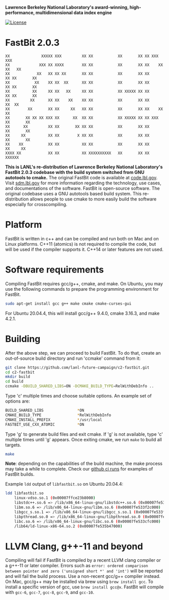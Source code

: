 **Lawrence Berkeley National Laboratory's award-winning, high-performance, multidimensional data index engine**

[![License](https://img.shields.io/badge/license-New%20BSD-blue.svg)](COPYING)

FastBit 2.0.3
================

```
XX              XXXXX XXX         XX XX           XX       XX XX XXX         XXX
XX             XXX XX XXXX        XX XX           XX       XX XX    XX     XX   XX
XX            XX   XX XX XX       XX XX           XX       XX XX      XX XX       XX
XX           XX    XX XX  XX      XX XX           XX       XX XX      XX XX       XX
XX          XX     XX XX   XX     XX XX           XX XXXXX XX XX      XX XX       XX
XX         XX      XX XX    XX    XX XX           XX       XX XX     XX  XX
XX        XX       XX XX     XX   XX XX           XX       XX XX    XX   XX
XX       XX XX XX XXX XX      XX  XX XX           XX XXXXX XX XX XXX     XX       XX
XX      XX         XX XX       XX XX XX           XX       XX XX         XX       XX
XX     XX          XX XX        X XX XX           XX       XX XX         XX       XX
XX    XX           XX XX          XX XX           XX       XX XX          XX     XX
XXXX XX            XX XX          XX XXXXXXXXXX   XX       XX XX            XXXXXX
```

**This is LANL's re-distribution of Lawrence Berkeley National Laboratory's FastBit 2.0.3 codebase with the build system switched from GNU autotools to cmake.** The original FastBit code is available at [code.lbl.gov](https://code.lbl.gov/projects/fastbit/). Visit [sdm.lbl.gov](https://sdm.lbl.gov/fastbit/) for more information regarding the technology, use cases, and documentations of the software. FastBit is open-source software. The original codebase uses a GNU autotools based build system. This re-distribution allows people to use cmake to more easily build the software especially for crosscompiling.

# Platform

FastBit is written in c++ and can be compiled and run both on Mac and on Linux platforms. C++11 (atomics) is not required to compile the code, but will be used if the compiler supports it. C++14 or later features are not used.

# Software requirements

Compiling FastBit requires gcc/g++, cmake, and make. On Ubuntu, you may use the following commands to prepare the programming environment for FastBit.

```bash
sudo apt-get install gcc g++ make cmake cmake-curses-gui
```

For Ubuntu 20.04.4, this will install gcc/g++ 9.4.0, cmake 3.16.3, and make 4.2.1.

# Building

After the above step, we can proceed to build FastBit. To do that, create an out-of-source build directory and run 'ccmake' command from it:

```bash
git clone https://github.com/lanl-future-campaign/c2-fastbit.git
cd c2-fastbit
mkdir build
cd build
ccmake -DBUILD_SHARED_LIBS=ON -DCMAKE_BUILD_TYPE=RelWithDebInfo ..
```

Type 'c' multiple times and choose suitable options. An example set of options are:

```bash
BUILD_SHARED_LIBS               *ON
CMAKE_BUILD_TYPE                *RelWithDebInfo
CMAKE_INSTALL_PREFIX            */usr/local
FASTBIT_USE_CXX_ATOMIC          *ON
```

Type 'g' to generate build files and exit cmake. If 'g' is not available, type 'c' multiple times until 'g' appears. Once exiting cmake, we run `make` to build all targets.

```bash
make
```

**Note**: depending on the capabilities of the build machine, the make process may take a while to complete. Check our [github ci runs](actions/workflows/ci.yml) for examples of FastBit builds.

Example `ldd` output of `libfastbit.so` on Ubuntu 20.04.4:

```bash
ldd libfastbit.so
	linux-vdso.so.1 (0x00007ffce23b8000)
	libstdc++.so.6 => /lib/x86_64-linux-gnu/libstdc++.so.6 (0x00007fe53407b000)
	libm.so.6 => /lib/x86_64-linux-gnu/libm.so.6 (0x00007fe533f2c000)
	libgcc_s.so.1 => /lib/x86_64-linux-gnu/libgcc_s.so.1 (0x00007fe533f11000)
	libpthread.so.0 => /lib/x86_64-linux-gnu/libpthread.so.0 (0x00007fe533eee000)
	libc.so.6 => /lib/x86_64-linux-gnu/libc.so.6 (0x00007fe533cfc000)
	/lib64/ld-linux-x86-64.so.2 (0x00007fe535b47000)
```

# LLVM Clang, g++-11 and beyond

Compiling will fail if FastBit is compiled by a recent LLVM clang compiler or a g++-11 or later compiler. Errors such as `error: ordered comparison between pointer and zero ('unsigned short *' and 'int')` will be reported and will fail the build process. Use a non-recent gcc/g++ compiler instead. On Mac, gcc/g++ may be installed via brew using `brew install gcc`. To install a specific version of gcc, use `brew install gcc@x`. FastBit will compile with `gcc-6`, `gcc-7`, `gcc-8`, `gcc-9`, and `gcc-10`.
